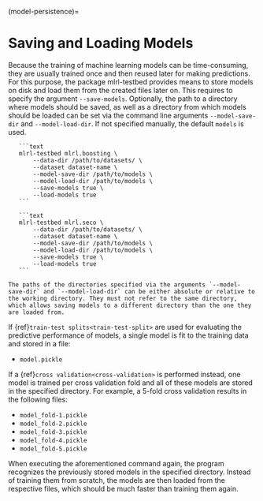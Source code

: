 (model-persistence)=

# Saving and Loading Models

Because the training of machine learning models can be time-consuming, they are usually trained once and then reused later for making predictions. For this purpose, the package mlrl-testbed provides means to store models on disk and load them from the created files later on. This requires to specify the argument `--save-models`. Optionally, the path to a directory where models should be saved, as well as a directory from which models should be loaded can be set via the command line arguments `--model-save-dir` and `--model-load-dir`. If not specified manually, the default `models` is used.

````{tab} BOOMER
   ```text
   mlrl-testbed mlrl.boosting \
       --data-dir /path/to/datasets/ \
       --dataset dataset-name \
       --model-save-dir /path/to/models \
       --model-load-dir /path/to/models \
       --save-models true \
       --load-models true
   ```
````

````{tab} SeCo
   ```text
   mlrl-testbed mlrl.seco \
       --data-dir /path/to/datasets/ \
       --dataset dataset-name \
       --model-save-dir /path/to/models \
       --model-load-dir /path/to/models \
       --save-models true \
       --load-models true
   ```
````

```{note}
The paths of the directories specified via the arguments `--model-save-dir` and `--model-load-dir` can be either absolute or relative to the working directory. They must not refer to the same directory, which allows saving models to a different directory than the one they are loaded from. 
```

If {ref}`train-test splits<train-test-split>` are used for evaluating the predictive performance of models, a single model is fit to the training data and stored in a file:

- `model.pickle`

If a {ref}`cross validation<cross-validation>` is performed instead, one model is trained per cross validation fold and all of these models are stored in the specified directory. For example, a 5-fold cross validation results in the following files:

- `model_fold-1.pickle`
- `model_fold-2.pickle`
- `model_fold-3.pickle`
- `model_fold-4.pickle`
- `model_fold-5.pickle`

When executing the aforementioned command again, the program recognizes the previously stored models in the specified directory. Instead of training them from scratch, the models are then loaded from the respective files, which should be much faster than training them again.
